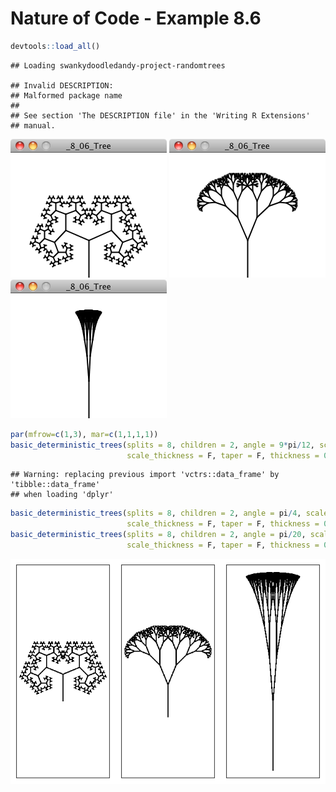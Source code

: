 Nature of Code - Example 8.6
================

``` r
devtools::load_all()
```

    ## Loading swankydoodledandy-project-randomtrees

    ## Invalid DESCRIPTION:
    ## Malformed package name
    ## 
    ## See section 'The DESCRIPTION file' in the 'Writing R Extensions'
    ## manual.

<img src="nature_of_code_examples_files/ch08_ex06a.png">
<img src="nature_of_code_examples_files/ch08_ex06b.png">
<img src="nature_of_code_examples_files/ch08_ex06c.png">

``` r
par(mfrow=c(1,3), mar=c(1,1,1,1))
basic_deterministic_trees(splits = 8, children = 2, angle = 9*pi/12, scale_angle = F, 
                          scale_thickness = F, taper = F, thickness = 0.5, length_scale = 1.5)
```

    ## Warning: replacing previous import 'vctrs::data_frame' by 'tibble::data_frame'
    ## when loading 'dplyr'

``` r
basic_deterministic_trees(splits = 8, children = 2, angle = pi/4, scale_angle = F, 
                          scale_thickness = F, taper = F, thickness = 0.5, length_scale = 1.5)
basic_deterministic_trees(splits = 8, children = 2, angle = pi/20, scale_angle = F, 
                          scale_thickness = F, taper = F, thickness = 0.5, length_scale = 1.5)
```

![](nature_of_code_examples_files/figure-gfm/unnamed-chunk-2-1.png)<!-- -->
